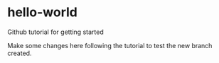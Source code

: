 # hello-world
Github tutorial for getting started

Make some changes here following the tutorial to test the new branch created.
